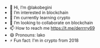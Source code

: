 - 👋 Hi, I’m @lakobegini
- 👀 I’m interested in blockchain
- 🌱 I’m currently learning crypto
- 💞️ I’m looking to collaborate on blockchain 
- 📫 How to reach me https://t.me/derrrry69
- 😄 Pronouns: lako
- ⚡ Fun fact: I'm in crypto from 2018

<!---
lakobegini/lakobegini is a ✨ special ✨ repository because its `README.md` (this file) appears on your GitHub profile.
You can click the Preview link to take a look at your changes.
--->
